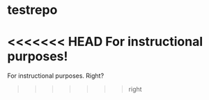 # testrepo

<<<<<<< HEAD
For instructional purposes!
=======
For instructional purposes. Right?
>>>>>>> right
